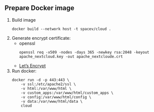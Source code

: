 ## Prepare Docker image
1. Build image
    ```
    docker build --network host -t spacev/cloud .
    ```
1. Generate encrypt certificate:
    - openssl
        ```
        openssl req -x509 -nodes -days 365 -newkey rsa:2048 -keyout apache_nextcloud.key -out apache_nextcloude.crt
        ```
    - [Let’s Encrypt](https://bayton.org/docs/nextcloud/installing-nextcloud-on-ubuntu-16-04-lts-with-redis-apcu-ssl-apache/#4-2-enable-ssl)
1. Run docker:
    ```
    docker run -d -p 443:443 \
        -v ssl:/etc/apache2/ssl \
        -v html:/var/www/html \
        -v custom_apps:/var/www/html/custom_apps \
        -v config:/var/www/html/config \
        -v data:/var/www/html/data \
        cloud
    ```